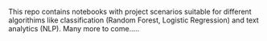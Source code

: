 This repo contains notebooks with project scenarios suitable for different algorithims like classification (Random Forest, Logistic Regression) and text analytics (NLP).
Many more to come.....
